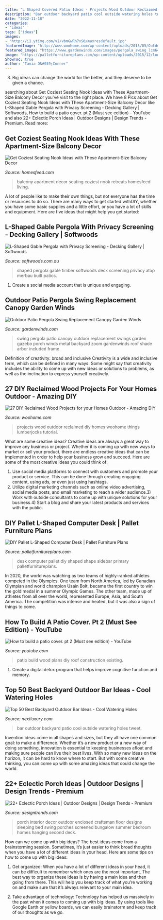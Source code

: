 ```yaml
---
title: "L Shaped Covered Patio Ideas - Projects Wood Outdoor Reclaimed Diy Homes Woohome Things Lumberjocks Tutorial"
description: "Bar outdoor backyard patio cool outside watering holes tweet"
date: "2022-11-18"
categories:
- "ideas"
tags: ["ideas"]
images:
- "http://i1.ytimg.com/vi/vbmGwRh7xS0/maxresdefault.jpg"
featuredImage: "http://www.woohome.com/wp-content/uploads/2015/05/Outdoor-Reclaimed-Wood-Projects-Woohome-10.jpg"
featured_image: "https://www.gardenwinds.com/images/pergola_swing_lcm645a_v1.jpg"
image: "https://palletfurnitureplans.com/wp-content/uploads/2015/12/low-cost-L-shape-pallet-computer-desk.jpg"
ShowToc: true
author: "Tamia O&#039;Conner"
---
```



3. Big ideas can change the world for the better, and they deserve to be given a chance.

	

		
searching about Get Coziest Seating Nook Ideas with These Apartment-Size Balcony Decor you've visit to the right place. We have 8 Pics about Get Coziest Seating Nook Ideas with These Apartment-Size Balcony Decor like L-Shaped Gable Pergola with Privacy Screening - Decking Gallery | Softwoods, How to build a patio cover. pt 2 (Must see edition) - YouTube and also 22+ Eclectic Porch Ideas | Outdoor Designs | Design Trends - Premium. Read more:
		
    
## Get Coziest Seating Nook Ideas With These Apartment-Size Balcony Decor

<img loading=lazy src="http://homesfeed.com/wp-content/uploads/2018/07/screened-balcony-in-small-size-L-shaped-seat-bold-colored-throw-pillows-green-carpeting-roll-up-window-screens.jpg" onerror="this.onerror=null;this.src='https://tse3.mm.bing.net/th?id=OIP.hv-uaimTr5iGNwuQZKcvpAHaNK&amp;pid=15.1';" alt="Get Coziest Seating Nook Ideas with These Apartment-Size Balcony Decor">

_Source: homesfeed.com_

>balcony apartment decor seating coziest nook retreats homesfeed living. 

	

A lot of people like to make their own things, but not everyone has the time or resources to do so. There are many ways to get started withDIY, whether you have some basic supplies and a little effort, or you have a lot of skills and equipment. Here are five ideas that might help you get started: 

    
## L-Shaped Gable Pergola With Privacy Screening - Decking Gallery | Softwoods

<img loading=lazy src="http://www.softwoods.com.au/assets/uploads/2013/12/softwoods-timber-gable-pergola-l-shaped-03.jpg" onerror="this.onerror=null;this.src='https://tse2.mm.bing.net/th?id=OIP.iThYyU4iuzSb_WjlKcMoewHaMW&amp;pid=15.1';" alt="L-Shaped Gable Pergola with Privacy Screening - Decking Gallery | Softwoods">

_Source: softwoods.com.au_

>shaped pergola gable timber softwoods deck screening privacy atop merbau built patios. 

	

1. Create a social media account that is unique and engaging.

    
## Outdoor Patio Pergola Swing Replacement Canopy Garden Winds

<img loading=lazy src="https://www.gardenwinds.com/images/pergola_swing_lcm645a_v1.jpg" onerror="this.onerror=null;this.src='https://tse4.mm.bing.net/th?id=OIP.Hh0u8wXd9ZBEAc2d4LhRfQHaHa&amp;pid=15.1';" alt="Outdoor Patio Pergola Swing Replacement Canopy Garden Winds">

_Source: gardenwinds.com_

>swing pergola patio canopy outdoor replacement swings garden gazebo porch winds metal backyard zoom gardenwinds roof shade arbor included frame. 

	

Definition of creativity: broad and inclusive
Creativity is a wide and inclusive term, which can be defined in many ways. Some might say that creativity includes the ability to come up with new ideas or solutions to problems, as well as the inclination to express yourself creatively.

    
## 27 DIY Reclaimed Wood Projects For Your Homes Outdoor - Amazing DIY

<img loading=lazy src="http://www.woohome.com/wp-content/uploads/2015/05/Outdoor-Reclaimed-Wood-Projects-Woohome-10.jpg" onerror="this.onerror=null;this.src='https://tse1.mm.bing.net/th?id=OIP.e5gbzuLIR27QwI0Tv3Z8qgHaJ4&amp;pid=15.1';" alt="27 DIY Reclaimed Wood Projects for your Homes Outdoor - Amazing DIY">

_Source: woohome.com_

>projects wood outdoor reclaimed diy homes woohome things lumberjocks tutorial. 

	

What are some creative ideas?
Creative ideas are always a great way to improve any business or project. Whether it is coming up with new ways to market or sell your product, there are endless creative ideas that can be implemented in order to help your business grow and succeed. Here are some of the most creative ideas you could think of:
1) Use social media platforms to connect with customers and promote your product or service. This can be done through creating engaging content, using ads, or even just using hashtags.
2) Utilize digital marketing channels such as online video advertising, social media posts, and email marketing to reach a wider audience.3) Work with outside consultants to come up with unique solutions for your business.4) Start a blog and share your latest products and services with the public.

    
## DIY Pallet L-Shaped Computer Desk | Pallet Furniture Plans

<img loading=lazy src="https://palletfurnitureplans.com/wp-content/uploads/2015/12/low-cost-L-shape-pallet-computer-desk.jpg" onerror="this.onerror=null;this.src='https://tse1.mm.bing.net/th?id=OIP.MCzOiFdEUuYdbLzNFYEaqgHaJ4&amp;pid=15.1';" alt="DIY Pallet L-Shaped Computer Desk | Pallet Furniture Plans">

_Source: palletfurnitureplans.com_

>desk computer pallet diy shaped shape sidebar primary palletfurnitureplans. 

	

In 2020, the world was watching as two teams of highly-ranked athletes competed in the Olympics. One team from North America, led by Canadian Olympian and world champion Usain Bolt, became the first country to win the gold medal in a summer Olympic Games. The other team, made up of athletes from all over the world, represented Europe, Asia, and South America. The competition was intense and heated, but it was also a sign of things to come.

    
## How To Build A Patio Cover. Pt 2 (Must See Edition) - YouTube

<img loading=lazy src="http://i1.ytimg.com/vi/vbmGwRh7xS0/maxresdefault.jpg" onerror="this.onerror=null;this.src='https://tse1.mm.bing.net/th?id=OIP.-srIMQo4b8XbxQf96XAgiQHaEK&amp;pid=15.1';" alt="How to build a patio cover. pt 2 (Must see edition) - YouTube">

_Source: youtube.com_

>patio build wood plans diy roof construction existing. 

	

1. Create a digital detox program that helps improve cognitive function and memory.

    
## Top 50 Best Backyard Outdoor Bar Ideas - Cool Watering Holes

<img loading=lazy src="http://nextluxury.com/wp-content/uploads/outside-patio-bar-ideas.jpg" onerror="this.onerror=null;this.src='https://tse4.mm.bing.net/th?id=OIP.QmKV4Mtj6-O-CihfywFFTAHaE-&amp;pid=15.1';" alt="Top 50 Best Backyard Outdoor Bar Ideas - Cool Watering Holes">

_Source: nextluxury.com_

>bar outdoor backyard patio cool outside watering holes tweet. 

	

Invention ideas come in all shapes and sizes, but they all have one common goal: to make a difference. Whether it’s a new product or a new way of doing something, innovation is essential to keeping businesses afloat and making sure people can live their best lives. With so many new ideas on the horizon, it can be hard to know where to start. But with some creative thinking, you can come up with some amazing ideas that could change the world.

    
## 22+ Eclectic Porch Ideas | Outdoor Designs | Design Trends - Premium

<img loading=lazy src="https://images.designtrends.com/wp-content/uploads/2016/04/01124837/decor-for-small-front-porch.jpg" onerror="this.onerror=null;this.src='https://tse3.mm.bing.net/th?id=OIP.ZndE8IWOQUndZ4hkXYLrKwHaJ4&amp;pid=15.1';" alt="22+ Eclectic Porch Ideas | Outdoor Designs | Design Trends - Premium">

_Source: designtrends.com_

>porch interior decor outdoor enclosed craftsman floor designs sleeping bed swing porches screened bungalow summer bedroom homes hanging second deck. 

	

How can we come up with big ideas?
The best ideas come from a brainstorming session. Sometimes, it’s just easier to think broad thoughts when you have a lot of different ideas in your head. Here are some tips on how to come up with big ideas:
1. Get organized: When you have a lot of different ideas in your head, it can be difficult to remember which ones are the most important. The best way to organize these ideas is by having a main idea and then going from there. This will help you keep track of what you’re working on and make sure that it’s always relevant to your main idea.

2. Take advantage of technology: Technology has helped us massively in the past when it comes to coming up with big ideas. By using tools like Google Earth or yellow boards, we can easily brainstorm and keep track of our thoughts as we go.

